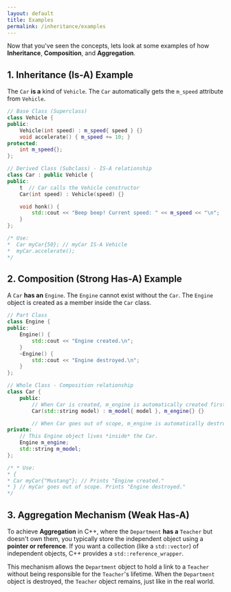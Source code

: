 ```yaml
---
layout: default
title: Examples
permalink: /inheritance/examples
---
```


Now that you've seen the concepts, lets look at some examples of how **Inheritance**, **Composition**, and **Aggregation**.

## 1. Inheritance (Is-A) Example

The `Car` **is a** kind of `Vehicle`. The `Car` automatically gets the `m_speed` attribute from `Vehicle`.

```C++
// Base Class (Superclass)
class Vehicle {
public:
    Vehicle(int speed) : m_speed{ speed } {}
    void accelerate() { m_speed += 10; }
protected:
    int m_speed{};
};

// Derived Class (Subclass) - IS-A relationship
class Car : public Vehicle {
public:
    t  // Car calls the Vehicle constructor
    Car(int speed) : Vehicle(speed) {}

    void honk() {
        std::cout << "Beep beep! Current speed: " << m_speed << "\n";
    }
};

/* Use:
*  Car myCar{50}; // myCar IS-A Vehicle
*  myCar.accelerate();
*/
```

## 2. Composition (Strong Has-A) Example

A `Car` **has an** `Engine`. The `Engine` cannot exist without the `Car`. The `Engine` object is created as a member inside the `Car` class.

```C++
// Part Class
class Engine {
public:
    Engine() {
        std::cout << "Engine created.\n";
    }
    ~Engine() {
        std::cout << "Engine destroyed.\n";
    }
};

// Whole Class - Composition relationship
class Car {
    public:
        // When Car is created, m_engine is automatically created first.
        Car(std::string model) : m_model{ model }, m_engine{} {}

        // When Car goes out of scope, m_engine is automatically destroyed.
private:
    // This Engine object lives *inside* the Car.
    Engine m_engine;
    std::string m_model;
};

/* * Use:
* {
* Car myCar{"Mustang"}; // Prints "Engine created."
* } // myCar goes out of scope. Prints "Engine destroyed."
*/
```

## 3. Aggregation Mechanism (Weak Has-A)

To achieve **Aggregation** in C++, where the `Department` **has a** `Teacher` but doesn't own them, you typically store the independent object using a **pointer or reference**. If you want a collection (like a `std::vector`) of independent objects, C++ provides a `std::reference_wrapper`.

This mechanism allows the `Department` object to hold a link to a `Teacher` without being responsible for the `Teacher`'s lifetime. When the `Department` object is destroyed, the `Teacher` object remains, just like in the real world.
